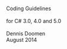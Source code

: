 <link href="style.css" type="text/css" rel="stylesheet"></link>

<div style="text-align:right" markdown="1">
</div>
<br/>
<div class="title">
Coding Guidelines
</div><br/>
<div class="subTitle">
for C# 3.0, 4.0 and 5.0
</div>
<br/>
<div class="author">
Dennis Doomen<br/>
August 2014
</div>